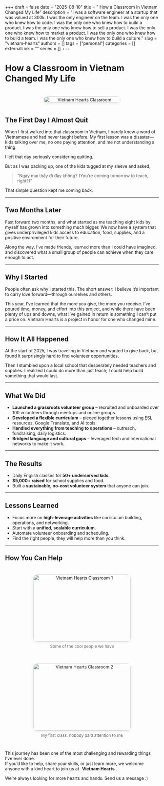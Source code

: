 +++
draft = false
date = "2025-08-10"
title = " How a Classroom in Vietnam Changed My Life"
description = "I was a software engineer at a startup that was valued at 300k. I was the only engineer on the team. I was the only one who knew how to code. I was the only one who knew how to build a product. I was the only one who knew how to sell a product. I was the only one who knew how to market a product. I was the only one who knew how to build a team. I was the only one who knew how to build a culture."
slug = "vietnam-hearts"
authors = []
tags = ["personal"]
categories = []
externalLink = ""
series = []
+++

# How a Classroom in Vietnam Changed My Life

<div style="display: flex; flex-wrap: wrap; gap: 1.5em; margin: 2em 0;">
  <figure style="flex: 1 1 200px; text-align: center;">
    <img src="/images/vh-first-class.jpg" alt="Vietnam Hearts Classroom" style="width:100%; max-width:250px; border-radius: 12px; box-shadow: 0 2px 8px rgba(0,0,0,0.08);">
  </figure>
</div>


## The First Day I Almost Quit

When I first walked into that classroom in Vietnam, I barely knew a word of Vietnamese and had never taught before. My first lesson was a disaster—kids talking over me, no one paying attention, and me not understanding a thing.

I left that day seriously considering quitting.

But as I was packing up, one of the kids tugged at my sleeve and asked,  
> “Ngày mai thấy đi đạy không? (You’re coming tomorrow to teach, right?)”

That simple question kept me coming back. 

---

## Two Months Later

Fast forward two months, and what started as me teaching eight kids by myself has grown into something much bigger. We now have a system that gives underprivileged kids access to education, food, supplies, and a positive environment for their future.

Along the way, I’ve made friends, learned more than I could have imagined, and discovered what a small group of people can achieve when they care enough to act.

---

## Why I Started

People often ask why I started this. The short answer: I believe it’s important to carry love forward—through ourselves and others.

This year, I’ve learned that the more you give, the more you receive. I’ve poured time, money, and effort into this project, and while there have been plenty of ups and downs, what I’ve gained in return is something I can’t put a price on. Vietnam Hearts is a project in honor for one who changed mine.

---

## How It All Happened

At the start of 2025, I was traveling in Vietnam and wanted to give back, but found it surprisingly hard to find volunteer opportunities.

Then I stumbled upon a local school that desperately needed teachers and supplies. I realized I could do more than just teach; I could help build something that would last.

---

## What We Did

- **Launched a grassroots volunteer group** – recruited and onboarded over 100 volunteers through meetups and online groups.
- **Developed a flexible curriculum** – pieced together lessons using ESL resources, Google Translate, and AI tools.
- **Handled everything from teaching to operations** – outreach, fundraising, daily logistics.
- **Bridged language and cultural gaps** – leveraged tech and international networks to make it work.

---

## The Results

- Daily English classes for **50+ underserved kids**.
- **$5,000+ raised** for school supplies and food.
- Built a **sustainable, no-cost volunteer system** that anyone can join.

---

## Lessons Learned

- Focus more on **high-leverage activities** like curriculum building, operations, and networking.
- Start with a **unified, scalable curriculum**.
- Automate volunteer onboarding and scheduling.
- Find the right people, they will help more than you think.

---

## How You Can Help

<div style="display: flex; flex-wrap: wrap; gap: 1.5em; margin: 2em 0; justify-content: center;">
  <figure style="flex: 0 1 320px; text-align: center; max-width: 320px;">
    <img src="/images/vh-good-team.jpg" alt="Vietnam Hearts Classroom 1" style="width:100%; max-width:320px; height:220px; object-fit:cover; border-radius: 12px; box-shadow: 0 2px 8px rgba(0,0,0,0.08);">
    <figcaption style="margin-top: 0.5em; font-size: 0.95em; color: #666;">Some of the cool people we have</figcaption>
  </figure>
  <figure style="flex: 0 1 320px; text-align: center; max-width: 320px;">
    <img src="/images/vh-donations.jpg" alt="Vietnam Hearts Classroom 2" style="width:100%; max-width:320px; height:220px; object-fit:cover; border-radius: 12px; box-shadow: 0 2px 8px rgba(0,0,0,0.08);">
    <figcaption style="margin-top: 0.5em; font-size: 0.95em; color: #666;">My first class, nobody paid attention to me</figcaption>
  </figure>
</div>

This journey has been one of the most challenging and rewarding things I’ve ever done.  
If you’d like to help, share your skills, or just learn more, we welcome anyone with a kind heart to join us at 
<a href="https://www.instagram.com/vietnam_hearts/" target="_blank" style="text-decoration: none;">
  <i class="fa-solid fa-heart fa-2x" style="color: #e25555; vertical-align: middle; margin-right: 6px;"></i>
  <strong>Vietnam Hearts</strong>
</a>.

We’re always looking for more hearts and hands. Send us a message :)
